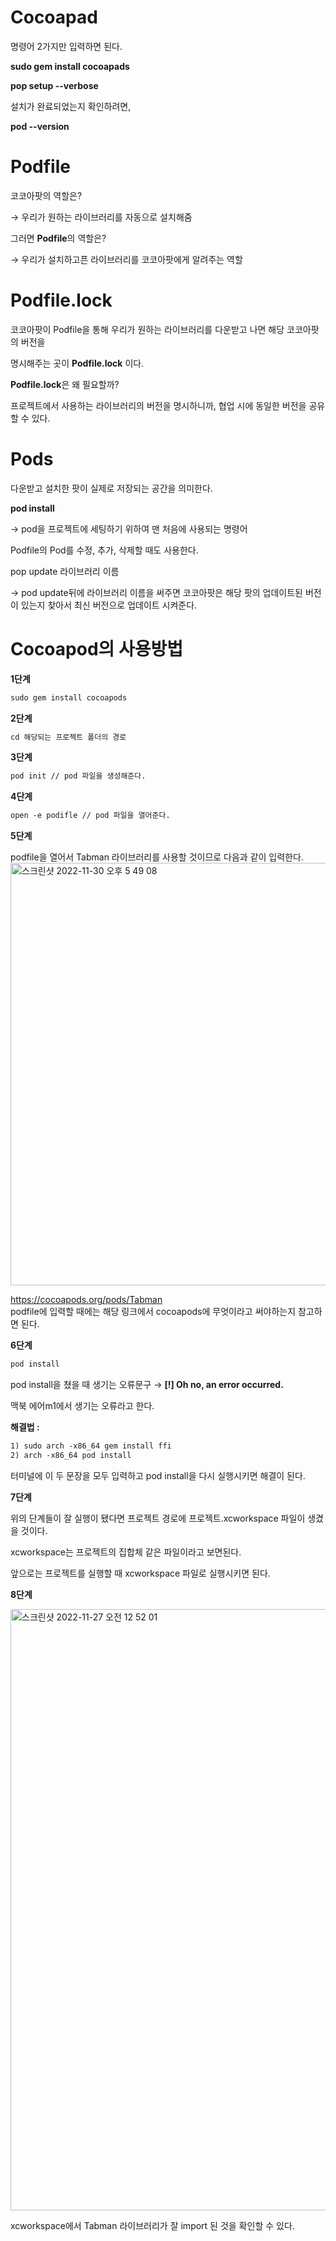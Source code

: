 Cocoapad
===

명령어 2가지만 입력하면 된다. 

**sudo gem install cocoapads**

**pop setup --verbose**

설치가 완료되었는지 확인하려면, 

**pod --version**

# Podfile

코코아팟의 역할은?

→ 우리가 원하는 라이브러리를 자동으로 설치해줌

그러면 **Podfile**의 역할은?

→ 우리가 설치하고픈 라이브러리를 코코아팟에게 알려주는 역할

# Podfile.lock

코코아팟이 Podfile을 통해 우리가 원하는 라이브러리를 다운받고 나면 해당 코코아팟의 버전을 

명시해주는 곳이 **Podfile.lock** 이다. 

**Podfile.lock**은 왜 필요할까?

프로젝트에서 사용하는 라이브러리의 버전을 명시하니까, 협업 시에 동일한 버전을 공유할 수 있다. 

# Pods

다운받고 설치한 팟이 실제로 저장되는 공간을 의미한다.

**pod install** 

→ pod을 프로젝트에 세팅하기 위하여 맨 처음에 사용되는 명령어

Podfile의 Pod를 수정, 추가, 삭제할 때도 사용한다. 

pop update 라이브러리 이름 

→ pod update뒤에 라이브러리 이름을 써주면 코코아팟은 해당 팟의 업데이트된 버전이 있는지 찾아서 최신 버전으로 업데이트 시켜준다.

# Cocoapod의 사용방법 

**1단계**

```markdown
sudo gem install cocoapods
```

**2단계**

```markdown
cd 해당되는 프로젝트 폴더의 경로 
```

**3단계**

```markdown
pod init // pod 파일을 생성해준다. 
```

**4단계**

```markdown
open -e podifle // pod 파일을 열어준다. 
```

**5단계**

podfile을 열어서 Tabman 라이브러리를 사용할 것이므로 다음과 같이 입력한다.
<img width="676" alt="스크린샷 2022-11-30 오후 5 49 08" src="https://user-images.githubusercontent.com/99719661/204784835-c7d3b67c-92e6-4ee4-af06-19305d846373.png">

https://cocoapods.org/pods/Tabman   
podfile에 입력할 때에는 해당 링크에서 cocoapods에 무엇이라고 써야하는지 참고하면 된다.    

**6단계**

```markdown
pod install
```

pod install을 쳤을 때 생기는 오류문구 → **[!] Oh no, an error occurred.**    

맥북 에어m1에서 생기는 오류라고 한다.    

**해결법 :** 

```markdown
1) sudo arch -x86_64 gem install ffi
2) arch -x86_64 pod install
```

터미널에 이 두 문장을 모두 입력하고 pod install을 다시 실행시키면 해결이 된다.      

**7단계** 

위의 단계들이 잘 실행이 됐다면 프로젝트 경로에 프로젝트.xcworkspace 파일이 생겼을 것이다.      

xcworkspace는 프로젝트의 집합체 같은 파일이라고 보면된다.      

앞으로는 프로젝트를 실행할 때 xcworkspace 파일로 실행시키면 된다.  

**8단계**

<img width="962" alt="스크린샷 2022-11-27 오전 12 52 01" src="https://user-images.githubusercontent.com/99719661/204785160-01c3b3c1-3f0f-45e7-9a7e-85345be77a42.png">

xcworkspace에서 Tabman 라이브러리가 잘 import 된 것을 확인할 수 있다.    
